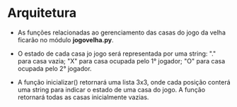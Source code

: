 # Arquitetura

* As funções relacionadas ao gerenciamento das casas do jogo da velha ficarão no módulo **jogovelha.py**.

* O estado de cada casa jo jogo será representada por uma string: "." para casa vazia; "X" para casa ocupada pelo 1° jogador; "O" para casa ocupada pelo 2° jogador.

* A função inicializar() retornará uma lista 3x3, onde cada posição conterá uma string para indicar o estado de uma casa do jogo. A função retornará todas as casas inicialmente vazias.
